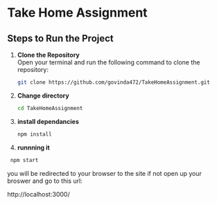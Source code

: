 # Take Home Assignment

## Steps to Run the Project

1. **Clone the Repository**  
   Open your terminal and run the following command to clone the repository:

   ```bash
   git clone https://github.com/govinda472/TakeHomeAssignment.git

2. **Change directory**  
   ```bash
   cd TakeHomeAssignment

3.  **install dependancies**

      ```bash
      npm install

4.  **runnning it**

   ```bash
    npm start
   ```


you will be redirected to your browser to the site if not open up your broswer and go to this url:

http://localhost:3000/

